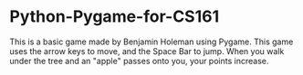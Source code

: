 # Python-Pygame-for-CS161
This is a basic game made by Benjamin Holeman using Pygame. This game uses the arrow keys to move, and the Space Bar to jump. When you walk under the tree and an "apple" passes onto you, your points increase.
